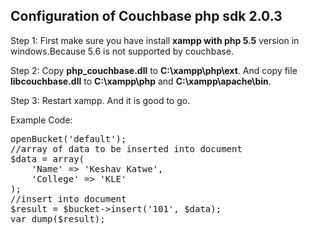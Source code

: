 <h2>Configuration of Couchbase php sdk 2.0.3</h2>

Step 1: First make sure you have install <b>xampp with php 5.5</b> version in windows.Because 5.6 is not supported by couchbase.

Step 2: Copy <b>php_couchbase.dll</b> to <b>C:\xampp\php\ext</b>. And copy file <b>libcouchbase.dll</b> to <b>C:\xampp\php</b> and <b>C:\xampp\apache\bin</b>.

Step 3: Restart xampp. And it is good to go.

Example Code:
<pre>
<?php
//connection to cluster
$clusterConnection = new CouchbaseCluster('couchbase://localhost');
//connection to bucket
$bucket = $clusterConnection->openBucket('default');
//array of data to be inserted into document
$data = array(
	'Name' => 'Keshav Katwe',
	'College' => 'KLE'
);
//insert into document
$result = $bucket->insert('101', $data);
var_dump($result);
</pre>
